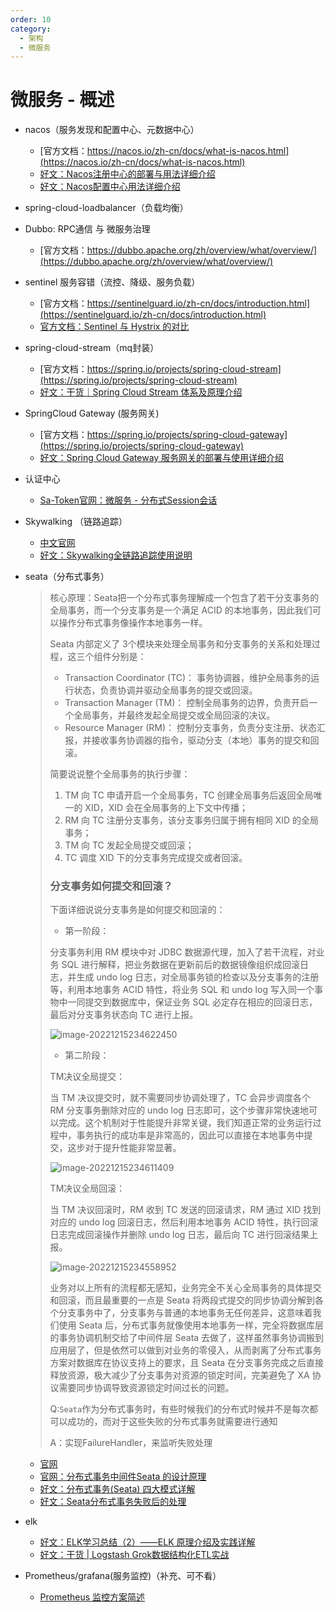 ```yaml
---
order: 10
category:
  - 架构
  - 微服务
---
```




# 微服务 - 概述

- nacos（服务发现和配置中心、元数据中心）
  - [官方文档：https://nacos.io/zh-cn/docs/what-is-nacos.html](https://nacos.io/zh-cn/docs/what-is-nacos.html)
  - [好文：Nacos注册中心的部署与用法详细介绍](https://blog.csdn.net/a745233700/article/details/122915663)
  - [好文：Nacos配置中心用法详细介绍](https://blog.csdn.net/a745233700/article/details/122916208)
  
- spring-cloud-loadbalancer（负载均衡）

- Dubbo: RPC通信 与 微服务治理 
  - [官方文档：https://dubbo.apache.org/zh/overview/what/overview/](https://dubbo.apache.org/zh/overview/what/overview/)
  
- sentinel 服务容错（流控、降级、服务负载）
  - [官方文档：https://sentinelguard.io/zh-cn/docs/introduction.html](https://sentinelguard.io/zh-cn/docs/introduction.html)
  - [官方文档：Sentinel 与 Hystrix 的对比](https://sentinelguard.io/zh-cn/blog/sentinel-vs-hystrix.html)
  
- spring-cloud-stream（mq封装）
  - [官方文档：https://spring.io/projects/spring-cloud-stream](https://spring.io/projects/spring-cloud-stream)
  - [好文：干货｜Spring Cloud Stream 体系及原理介绍](https://fangjian0423.github.io/2019/04/03/spring-cloud-stream-intro/)
  
- SpringCloud Gateway (服务网关)
  - [官方文档：https://spring.io/projects/spring-cloud-gateway](https://spring.io/projects/spring-cloud-gateway)
  - [好文：Spring Cloud Gateway 服务网关的部署与使用详细介绍](https://blog.csdn.net/a745233700/article/details/122917167)

- 认证中心
  - [Sa-Token官网：微服务 - 分布式Session会话](https://sa-token.dev33.cn/doc.html#/micro/dcs-session)
  
- Skywalking （链路追踪）
  - [中文官网](https://skyapm.github.io/document-cn-translation-of-skywalking/zh/8.0.0/concepts-and-designs/)
  - [好文：Skywalking全链路追踪使用说明](https://blog.csdn.net/a745233700/article/details/124456810)

- seata（分布式事务）
  
  > 核心原理：Seata把一个分布式事务理解成一个包含了若干分支事务的全局事务，而一个分支事务是一个满足 ACID 的本地事务，因此我们可以操作分布式事务像操作本地事务一样。
  >
  > Seata 内部定义了 3个模块来处理全局事务和分支事务的关系和处理过程，这三个组件分别是：
  >
  > - Transaction Coordinator (TC)： 事务协调器，维护全局事务的运行状态，负责协调并驱动全局事务的提交或回滚。
  > - Transaction Manager (TM)： 控制全局事务的边界，负责开启一个全局事务，并最终发起全局提交或全局回滚的决议。
  > - Resource Manager (RM)： 控制分支事务，负责分支注册、状态汇报，并接收事务协调器的指令，驱动分支（本地）事务的提交和回滚。
  >
  > 简要说说整个全局事务的执行步骤：
  >
  > 1. TM 向 TC 申请开启一个全局事务，TC 创建全局事务后返回全局唯一的 XID，XID 会在全局事务的上下文中传播；
  > 2. RM 向 TC 注册分支事务，该分支事务归属于拥有相同 XID 的全局事务；
  > 3. TM 向 TC 发起全局提交或回滚；
  > 4. TC 调度 XID 下的分支事务完成提交或者回滚。
  >
  > ### 分支事务如何提交和回滚？
  >
  > 下面详细说说分支事务是如何提交和回滚的：
  >
  > - 第一阶段：
  >
  > 分支事务利用 RM 模块中对 JDBC 数据源代理，加入了若干流程，对业务 SQL 进行解释，把业务数据在更新前后的数据镜像组织成回滚日志，并生成 undo log 日志，对全局事务锁的检查以及分支事务的注册等，利用本地事务 ACID 特性，将业务 SQL 和 undo log 写入同一个事物中一同提交到数据库中，保证业务 SQL 必定存在相应的回滚日志，最后对分支事务状态向 TC 进行上报。
  >
  > ![image-20221215234622450](https://zszblog.oss-cn-beijing.aliyuncs.com/zszblog/image-20221215234622450.png)
  >
  > - 第二阶段：
  >
  > TM决议全局提交：
  >
  > 当 TM 决议提交时，就不需要同步协调处理了，TC 会异步调度各个 RM 分支事务删除对应的 undo log 日志即可，这个步骤非常快速地可以完成。这个机制对于性能提升非常关键，我们知道正常的业务运行过程中，事务执行的成功率是非常高的，因此可以直接在本地事务中提交，这步对于提升性能非常显著。
  >
  > ![image-20221215234611409](https://zszblog.oss-cn-beijing.aliyuncs.com/zszblog/image-20221215234611409.png)
  >
  > TM决议全局回滚：
  >
  > 当 TM 决议回滚时，RM 收到 TC 发送的回滚请求，RM 通过 XID 找到对应的 undo log 回滚日志，然后利用本地事务 ACID 特性，执行回滚日志完成回滚操作并删除 undo log 日志，最后向 TC 进行回滚结果上报。
  >
  > ![image-20221215234558952](https://zszblog.oss-cn-beijing.aliyuncs.com/zszblog/image-20221215234558952.png)
  >
  > 业务对以上所有的流程都无感知，业务完全不关心全局事务的具体提交和回滚，而且最重要的一点是 Seata 将两段式提交的同步协调分解到各个分支事务中了，分支事务与普通的本地事务无任何差异，这意味着我们使用 Seata 后，分布式事务就像使用本地事务一样，完全将数据库层的事务协调机制交给了中间件层 Seata 去做了，这样虽然事务协调搬到应用层了，但是依然可以做到对业务的零侵入，从而剥离了分布式事务方案对数据库在协议支持上的要求，且 Seata 在分支事务完成之后直接释放资源，极大减少了分支事务对资源的锁定时间，完美避免了 XA 协议需要同步协调导致资源锁定时间过长的问题。
  >
  > 
  >
  > Q:`Seata`作为分布式事务时，有些时候我们的分布式时候并不是每次都可以成功的，而对于这些失败的分布式事务就需要进行通知
  >
  > A：实现FailureHandler，来监听失败处理
  
  
  
  
  
  - [官网](http://seata.io/zh-cn/)
  - [官网：分布式事务中间件Seata 的设计原理](https://seata.io/zh-cn/blog/seata-at-mode-design.html)
  - [好文：分布式事务(Seata) 四大模式详解](https://juejin.cn/post/7116023320989925389#heading-1)
  - [好文：Seata分布式事务失败后的处理](https://blog.csdn.net/fu_huo_1993/article/details/120655233)
  
- elk
  - [好文：ELK学习总结（2）——ELK 原理介绍及实践详解](https://blog.csdn.net/u012562943/article/details/101060053)
  - [好文：干货 | Logstash Grok数据结构化ETL实战](https://developer.aliyun.com/article/801870)

- Prometheus/grafana(服务监控)（补充、可不看）
  - [Prometheus 监控方案简述](https://www.hellopz.com/2020/09/18/Prometheus-%E7%9B%91%E6%8E%A7%E6%96%B9%E6%A1%88%E7%AE%80%E8%BF%B0/)
